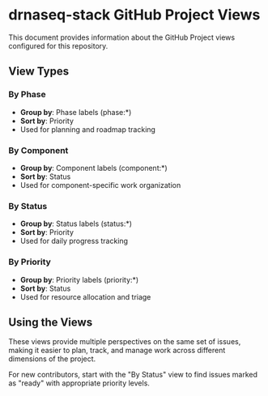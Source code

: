 # drnaseq-stack GitHub Project Views

This document provides information about the GitHub Project views configured for this repository.

## View Types

### By Phase
- **Group by**: Phase labels (phase:*)
- **Sort by**: Priority
- Used for planning and roadmap tracking

### By Component 
- **Group by**: Component labels (component:*)
- **Sort by**: Status
- Used for component-specific work organization

### By Status
- **Group by**: Status labels (status:*)
- **Sort by**: Priority
- Used for daily progress tracking

### By Priority
- **Group by**: Priority labels (priority:*)
- **Sort by**: Status
- Used for resource allocation and triage

## Using the Views

These views provide multiple perspectives on the same set of issues, making it easier to plan, track, and manage work across different dimensions of the project.

For new contributors, start with the "By Status" view to find issues marked as "ready" with appropriate priority levels.
